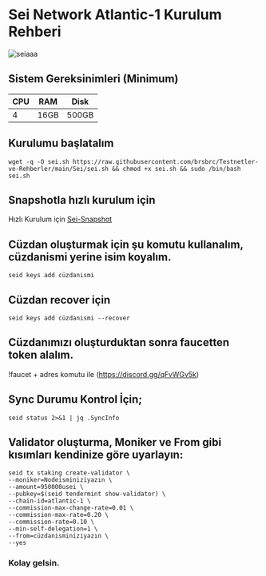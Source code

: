# Sei Network Atlantic-1 Kurulum Rehberi

![seiaaa](https://user-images.githubusercontent.com/107190154/184557653-f4a3a698-020c-4197-ab14-ec30fef8d8e1.png)

## Sistem Gereksinimleri (Minimum)

|CPU | RAM  | Disk  | 
|----|------|----------|
|   4| 16GB  | 500GB    |


## Kurulumu başlatalım

```
wget -q -O sei.sh https://raw.githubusercontent.com/brsbrc/Testnetler-ve-Rehberler/main/Sei/sei.sh && chmod +x sei.sh && sudo /bin/bash sei.sh
```

## Snapshotla hızlı kurulum için

Hızlı Kurulum için [Sei-Snapshot](https://github.com/brsbrc/Testnetler-ve-Rehberler/blob/main/Sei/snapshot.md)


## Cüzdan oluşturmak için şu komutu kullanalım, cüzdanismi yerine isim koyalım.
```
seid keys add cüzdanismi
```
## Cüzdan recover için 

```
seid keys add cüzdanismi --recover
```

## Cüzdanımızı oluşturduktan sonra faucetten token alalım.  

!faucet + adres komutu ile (https://discord.gg/qFvWGv5k)

## Sync Durumu Kontrol İçin;

```
seid status 2>&1 | jq .SyncInfo
```

## Validator oluşturma, Moniker ve From gibi kısımları kendinize göre uyarlayın:

```
seid tx staking create-validator \
--moniker=Nodeisminiziyazın \
--amount=950000usei \
--pubkey=$(seid tendermint show-validator) \
--chain-id=atlantic-1 \
--commission-max-change-rate=0.01 \
--commission-max-rate=0.20 \
--commission-rate=0.10 \
--min-self-delegation=1 \
--from=cüzdanisminiziyazın \
--yes
```

### Kolay gelsin.

